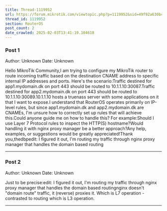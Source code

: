 ```yaml
---
title: Thread-1119952
url: https://forum.mikrotik.com/viewtopic.php?p=1119952&sid=49f92a630bc7970d8ca50523be880e8f#p1119952
thread_id: 1119952
section: RouterOS
post_count: 2
date_crawled: 2025-02-03T13:41:19.104618
---
```


### Post 1
Author: Unknown
Date: Unknown

Hello MikroTik Community,I am trying to configure my MikroTik router to route incoming traffic based on the destination CNAME address to specific internal IP addresses and ports. Here's the scenario:Traffic destined for app1.mydomain.dk on port 443 should be routed to 10.1.1.10:30087.Traffic destined for app2.mydomain.dk on port 443 should be routed to 10.1.1.10:30089.10.1.1.10 hosts a truenass server with some applications on it that I want to expose.I understand that RouterOS operates primarily on IP-level rules, but since app1.mydomain.dk and app2.mydomain.dk are CNAMEs, I'm unsure how to correctly set up rules that will achieve this.Could anyone guide me on how to handle this? For example:Should I use Layer 7 Protocol rules to inspect the HTTP(S) hostname?Would handling it with nginx proxy manager be a better approach?Any help, examples, or suggestions would be greatly appreciated!Thank you,thedbpedit: I figured it out, I'm routing my traffic through nginx proxy manager that handles the domain based routing

---
### Post 2
Author: Unknown
Date: Unknown

Just to be precise:edit: I figured it out, I'm routing my traffic through nginx proxy manager that handles the domain based routingnginx doesn't "domain route" traffic, it (reverse) proxies it. Which is L7 operation - contrasted to routing which is L3 operation.

---
